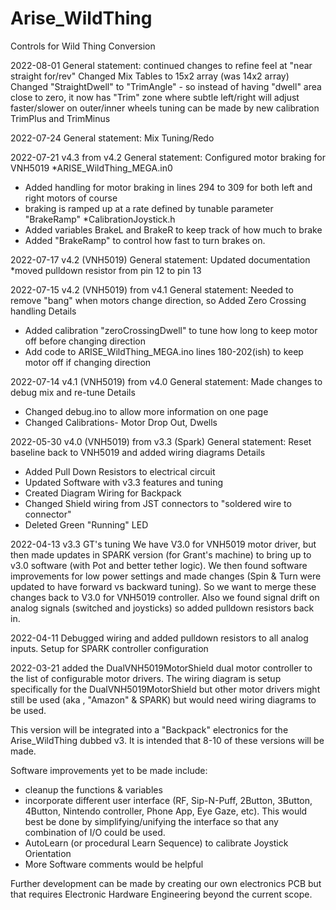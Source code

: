 # Arise_WildThing
Controls for Wild Thing Conversion

2022-08-01 
General statement: continued changes to refine feel at "near straight for/rev"
Changed Mix Tables to 15x2 array (was 14x2 array)
Changed "StraightDwell" to "TrimAngle" - so instead of having "dwell" area close to zero, 
it now has "Trim" zone where subtle left/right will adjust faster/slower on outer/inner wheels
tuning can be made by new calibration TrimPlus and TrimMinus

2022-07-24
General statement: Mix Tuning/Redo

2022-07-21 v4.3 from v4.2
General statement: Configured motor braking for VNH5019
*ARISE_WildThing_MEGA.in0
  - Added handling for motor braking in lines 294 to 309 for both left and right motors of course
  - braking is ramped up at a rate defined by tunable parameter "BrakeRamp"
*CalibrationJoystick.h
  - Added variables BrakeL and BrakeR to keep track of how much to brake
  - Added "BrakeRamp" to control how fast to turn brakes on.

2022-07-17 v4.2 (VNH5019)
General statement: Updated documentation
*moved pulldown resistor from pin 12 to pin 13

2022-07-15 v4.2 (VNH5019) from v4.1
General statement: Needed to remove "bang" when motors change direction, so Added Zero Crossing handling
Details
* Added calibration "zeroCrossingDwell" to tune how long to keep motor off before changing direction
* Add code to ARISE_WildThing_MEGA.ino lines 180-202(ish) to keep motor off if changing direction

2022-07-14 v4.1 (VNH5019) from v4.0
General statement: Made changes to debug mix and re-tune
Details
* Changed debug.ino to allow more information on one page
* Changed Calibrations- Motor Drop Out, Dwells

2022-05-30 v4.0 (VNH5019) from v3.3 (Spark)
General statement: Reset baseline back to VNH5019 and added wiring diagrams
Details
* Added Pull Down Resistors to electrical circuit
* Updated Software with v3.3 features and tuning
* Created Diagram Wiring for Backpack
* Changed Shield wiring from JST connectors to "soldered wire to connector"
* Deleted Green "Running" LED

2022-04-13 v3.3 GT's tuning
We have V3.0 for VNH5019 motor driver, but then made updates in SPARK version (for Grant's machine) to bring up to v3.0 software (with Pot and better tether logic). We then found software improvements for low power settings and made changes (Spin & Turn were updated to have forward vs backward tuning). So we want to merge these changes back to V3.0 for VNH5019 controller.
Also we found signal drift on analog signals (switched and joysticks) so added pulldown resistors back in.

2022-04-11 Debugged wiring and added pulldown resistors to all analog inputs. Setup for SPARK controller configuration

2022-03-21 added the DualVNH5019MotorShield dual motor controller to the list of configurable motor drivers.
The wiring diagram is setup specifically for the DualVNH5019MotorShield but other motor drivers might still be used (aka , "Amazon" & SPARK) but would need wiring diagrams to be used.

This version will be integrated into a "Backpack" electronics for the Arise_WildThing dubbed v3. It is intended that 8-10 of these versions will be made.

Software improvements yet to be made include:
  * cleanup the functions & variables
  * incorporate different user interface (RF, Sip-N-Puff, 2Button, 3Button, 4Button, Nintendo controller, Phone App, Eye Gaze, etc). This would best be done by simplifying/unifying the interface so that any combination of I/O could be used.
  * AutoLearn (or procedural Learn Sequence) to calibrate Joystick Orientation
  * More Software comments would be helpful

  Further development can be made by creating our own electronics PCB but that requires Electronic Hardware Engineering beyond the current scope.
